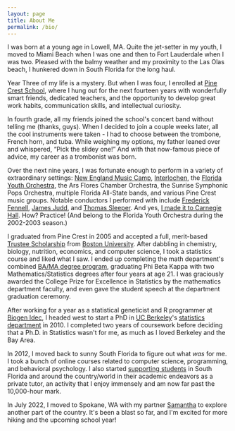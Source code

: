 ```yaml
---
layout: page
title: About Me
permalink: /bio/
---
```


I was born at a young age in Lowell, MA. Quite the jet-setter in my youth, I moved to Miami Beach when I was one and then to Fort Lauderdale when I was two. Pleased with the balmy weather and my proximity to the Las Olas beach, I hunkered down in South Florida for the long haul.

Year Three of my life is a mystery. But when I was four, I enrolled at [Pine Crest School](https://www.pinecrest.edu/), where I hung out for the next fourteen years with wonderfully smart friends, dedicated teachers, and the opportunity to develop great work habits, communication skills, and intellectual curiosity.

In fourth grade, all my friends joined the school's concert band without telling me (thanks, guys). When I decided to join a couple weeks later, all the cool instruments were taken - I had to choose between the trombone, French horn, and tuba. While weighing my options, my father leaned over and whispered, “Pick the slidey one!” And with that now-famous piece of advice, my career as a trombonist was born.

Over the next nine years, I was fortunate enough to perform in a variety of extraordinary settings:
[New England Music Camp](https://snowpond.org/nemc/),
[Interlochen](http://www.interlochen.org/),
the [Florida Youth Orchestra](https://www.floridayouthorchestra.org/),
the Ars Flores Chamber Orchestra, the Sunrise Symphonic Pops Orchestra, multiple Florida All-State bands, and various Pine Crest music groups. Notable conductors I performed with include
[Frederick Fennell](https://en.wikipedia.org/wiki/Frederick_Fennell),
[James Judd](https://en.wikipedia.org/wiki/James_Judd), and
[Thomas Sleeper](https://en.wikipedia.org/wiki/Thomas_Sleeper).
And yes, [I made it to Carnegie Hall](/static/images/bio/carnegie.jpeg). How? Practice! (And belong to the Florida Youth Orchestra during the 2002-2003 season.)

I graduated from Pine Crest in 2005 and accepted a full, merit-based [Trustee Scholarship](https://www.bu.edu/admissions/tuition-aid/scholarships-financial-aid/first-year-merit/trustee/) from [Boston University](https://www.bu.edu/). After dabbling in chemistry, biology, nutrition, economics, and computer science, I took a statistics course and liked what I saw. I ended up completing the math department's combined [BA/MA degree program](https://www.bu.edu/math/undergraduate/ba-ma/), graduating Phi Beta Kappa with two Mathematics/Statistics degrees after four years at age 21. I was graciously awarded the College Prize for Excellence in Statistics by the mathematics department faculty, and even gave the student speech at the department graduation ceremony.

After working for a year as a statistical geneticist and R programmer at [Biogen Idec](https://www.biogen.com/), I headed west to start a PhD in [UC Berkeley](http://www.berkeley.edu/index.html)'s [statistics department](http://statistics.berkeley.edu/) in 2010. I completed two years of coursework before deciding that a Ph.D. in Statistics wasn't for me, as much as I loved Berkeley and the Bay Area.

In 2012, I moved back to sunny South Florida to figure out what *was* for me. I took a bunch of online courses related to computer science, programming, and behavioral psychology. I also started [supporting students](https://www.instagram.com/ftlaudmathtutor/) in South Florida and around the country/world in their academic endeavors as a private tutor, an activity that I enjoy immensely and am now far past the 10,000-hour mark.

In July 2022, I moved to Spokane, WA with my partner [Samantha](https://www.linkedin.com/in/samantha-lynn-wilder/) to explore another part of the country. It's been a blast so far, and I'm excited for more hiking and the upcoming school year!

<!--  LocalWords:  slidey Ars Flores Fennell Judd BA MA UC Biogen Idec
 -->

